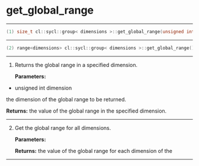 # get_global_range

---

```cpp
(1) size_t cl::sycl::group< dimensions >::get_global_range(unsigned int dimension) const
```

---

```cpp
(2) range<dimensions> cl::sycl::group< dimensions >::get_global_range() const
```

---

1. Returns the global range in a specified dimension. 

   **Parameters:**

  * unsigned int dimension

   the dimension of the global range to be returned. 

   **Returns:** the value of the global range in the specified dimension. 

---

2. Get the global range for all dimensions. 

   **Parameters:**

   **Returns:** the value of the global range for each dimension of the 

---

